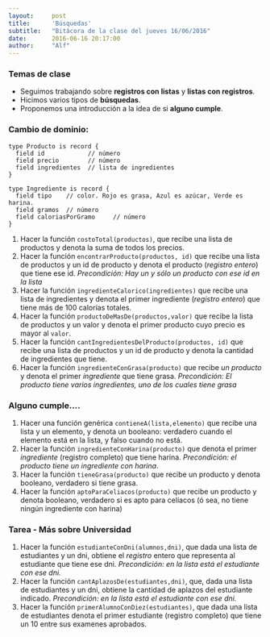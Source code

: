 ```yaml
---
layout:     post
title:      'Búsquedas'
subtitle:   "Bitácora de la clase del jueves 16/06/2016"
date:       2016-06-16 20:17:00
author:     "Alf"
---
```


### Temas de clase

* Seguimos trabajando sobre **registros con listas** y **listas con registros**.
* Hicimos varios tipos de **búsquedas**.
* Proponemos una introducción a la idea de si **alguno cumple**.

### Cambio de dominio:

```gbs
type Producto is record {
  field id            // número
  field precio        // número
  field ingredientes  // lista de ingredientes
}

type Ingrediente is record {
  field tipo    // color. Rojo es grasa, Azul es azúcar, Verde es harina.
  field gramos  // número
  field caloriasPorGramo     // número
}
```

1. Hacer la función `costoTotal(productos)`, que recibe una lista de productos y denota la suma de todos los precios.
1. Hacer la función `encontrarProducto(productos, id)` que recibe una lista de productos y un id de producto y denota el producto (_registro entero_) que tiene ese id. _Precondición: Hay un y sólo un producto con ese id en la lista_
1. Hacer la función `ingredienteCalorico(ingredientes)` que recibe una lista de ingredientes y denota el primer ingrediente (_registro entero_) que tiene más de 100 calorías totales.
1. Hacer la función `productoDeMasDe(productos,valor)` que recibe la lista de productos y un valor y denota el primer producto cuyo precio es mayor al `valor`.
1. Hacer la función `cantIngredientesDelProducto(productos, id)` que recibe una lista de productos y un id de producto y denota la cantidad de ingredientes que tiene.
1. Hacer la función `ingredienteConGrasa(producto)` que recibe _un producto_ y denota el primer _ingrediente_ que tiene grasa. _Precondición: El producto tiene varios ingredientes, uno de los cuales tiene grasa_

### Alguno cumple....
1. Hacer una función genérica `contieneA(lista,elemento)` que recibe una lista y un elemento, y denota un booleano: verdadero cuando el elemento está en la lista, y falso cuando no está.
1. Hacer la función `ingredienteConHarina(producto)` que denota el primer _ingrediente_ (registro completo) que tiene harina. _Precondición: el producto tiene un ingrediente con harina_.
1. Hacer la función `tieneGrasa(producto)` que recibe un producto y denota booleano, verdadero si tiene grasa.
1. Hacer la función `aptoParaCeliacos(producto)` que recibe un producto y denota booleano, verdadero si es apto para celíacos (ó sea, no tiene ningún ingrediente con harina)

### Tarea - Más sobre Universidad
1. Hacer la función `estudianteConDni(alumnos,dni)`, que dada una lista de estudiantes y un dni, obtiene el _registro_ entero que representa al estudiante que tiene ese dni. _Precondición: en la lista está el estudiante con ese dni._
1. Hacer la función `cantAplazosDe(estudiantes,dni)`, que, dada una lista de estudiantes y un dni, obtiene la cantidad de aplazos del estudiante indicado. _Precondición: en la lista está el estudiante con ese dni._
1. Hacer la función `primerAlumnoConDiez(estudiantes)`, que dada una lista de estudiantes denota el primer estudiante (registro completo) que tiene un 10 entre sus examenes aprobados.

<!--

1. Hacer la función `hayAlguienConMasPromedio(estudiantes,promedio)`, que dada una lisa de estudiantes y un promedio, denota verdadero si existe alguien con más promedio que el indicado.

-->
